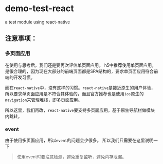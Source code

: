 # demo-test-react

a test module using react-native

## 注意事项：

### 多页面应用

在使用与思考后，我们还是要再次评估单页面应用。 h5中推荐使用单页面应用， 是很合理的，因为现在大部分的前端页面都是SPA结构的，要求单页面应用符合前端的开发习惯。

而在`react-native`中，没有这样的习惯。`react-native`是接近原生的用户体验，所以要求单页面应用是不符合其体验的，而且官方推荐也是使用`ios`原生的`navigation`来管理堆栈，即多页面应用。 

所以这里，我们再改，`react-native`要支持多页面应用，基于原生导航栏做模块内跳转。

### event

由于使用多页面应用，所以`event`的问题会少很多。 所以我们只需要在这里说明一下

> 使用event时要注意检测，避免重复监听，避免内存泄漏。

